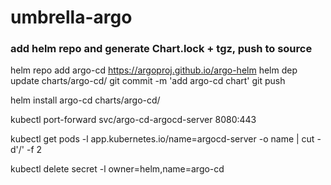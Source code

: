 # umbrella-argo

### add helm repo and generate Chart.lock + tgz, push to source
helm repo add argo-cd https://argoproj.github.io/argo-helm
helm dep update charts/argo-cd/
git commit -m 'add argo-cd chart'
git push


helm install argo-cd charts/argo-cd/


kubectl port-forward svc/argo-cd-argocd-server 8080:443

kubectl get pods -l app.kubernetes.io/name=argocd-server -o name | cut -d'/' -f 2



kubectl delete secret -l owner=helm,name=argo-cd
